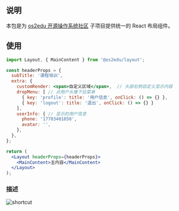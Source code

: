 ## 说明

本包是为 [os2edu 开源操作系统社区](https://os2edu.cn/homepage/) 子项目提供统一的 React 布局组件。

## 使用

```jsx
import Layout, { MainContent } from '@os2edu/layout';

const headerProps = {
  subTitle: '课程培训',
  extra: {
    customRender: <span>自定义区域</span>,  // 头部右侧自定义显示内容
    dropMenu: [ // 点用户头像下拉菜单
      { key: 'profile': title: '用户信息', onClick: () => {} },
      { key: 'logout': title: '退出', onClick: () => {} }
    ],
    userInfo: { // 显示的用户信息
      phone: '17703401850',
      avatar: '',
    },
  },
};

return (
  <Layout headerProps={headerProps}>
    <MainContent>主内容</MainContent>
  </Layout>
);
```

### 描述

![shortcut](https://user-images.githubusercontent.com/920487/198816649-e76a4385-ada6-439b-9bd2-83034abd14a4.png)


